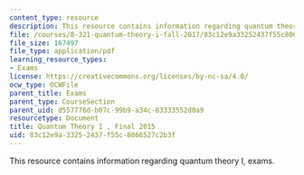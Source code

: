 ```yaml
---
content_type: resource
description: This resource contains information regarding quantum theory I, exams.
file: /courses/8-321-quantum-theory-i-fall-2017/83c12e9a33252437f55c8066527c2b3f_MIT8_321F17_Final_2015.pdf
file_size: 167497
file_type: application/pdf
learning_resource_types:
- Exams
license: https://creativecommons.org/licenses/by-nc-sa/4.0/
ocw_type: OCWFile
parent_title: Exams
parent_type: CourseSection
parent_uid: d557776d-b07c-99b9-a34c-83333552d0a9
resourcetype: Document
title: Quantum Theory I , Final 2015
uid: 83c12e9a-3325-2437-f55c-8066527c2b3f
---
```

This resource contains information regarding quantum theory I, exams.